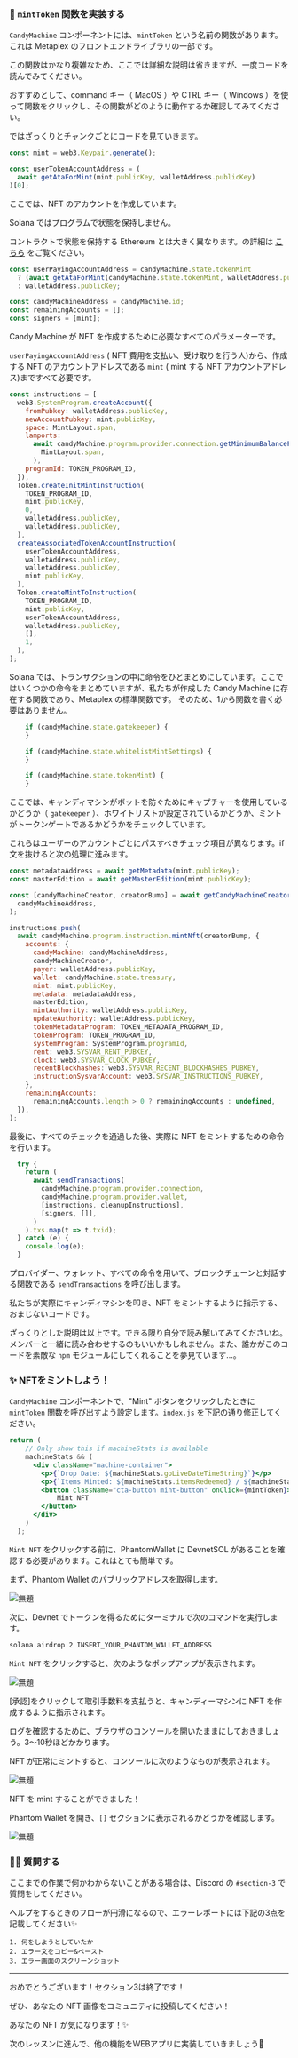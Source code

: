 ### 🎩 `mintToken` 関数を実装する

`CandyMachine` コンポーネントには、`mintToken` という名前の関数があります。これは Metaplex のフロントエンドライブラリの一部です。

この関数はかなり複雑なため、ここでは詳細な説明は省きますが、一度コードを読んでみてください。

おすすめとして、command キー（ MacOS ）や CTRL キー（ Windows ）を使って関数をクリックし、その関数がどのように動作するか確認してみてください。

ではざっくりとチャンクごとにコードを見ていきます。

```jsx
const mint = web3.Keypair.generate();

const userTokenAccountAddress = (
  await getAtaForMint(mint.publicKey, walletAddress.publicKey)
)[0];
```

ここでは、NFT のアカウントを作成しています。

Solana ではプログラムで状態を保持しません。

コントラクトで状態を保持する Ethereum とは大きく異なります。の詳細は [こちら](https://docs.solana.com/developing/programming-model/accounts) をご覧ください。

```jsx
const userPayingAccountAddress = candyMachine.state.tokenMint
  ? (await getAtaForMint(candyMachine.state.tokenMint, walletAddress.publicKey))[0]
  : walletAddress.publicKey;

const candyMachineAddress = candyMachine.id;
const remainingAccounts = [];
const signers = [mint];
```

Candy Machine が NFT を作成するために必要なすべてのパラメーターです。

`userPayingAccountAddress` ( NFT 費用を支払い、受け取りを行う人)から、作成する NFT のアカウントアドレスである `mint` ( mint する NFT アカウントアドレス)まですべて必要です。

```jsx
const instructions = [
  web3.SystemProgram.createAccount({
    fromPubkey: walletAddress.publicKey,
    newAccountPubkey: mint.publicKey,
    space: MintLayout.span,
    lamports:
      await candyMachine.program.provider.connection.getMinimumBalanceForRentExemption(
        MintLayout.span,
      ),
    programId: TOKEN_PROGRAM_ID,
  }),
  Token.createInitMintInstruction(
    TOKEN_PROGRAM_ID,
    mint.publicKey,
    0,
    walletAddress.publicKey,
    walletAddress.publicKey,
  ),
  createAssociatedTokenAccountInstruction(
    userTokenAccountAddress,
    walletAddress.publicKey,
    walletAddress.publicKey,
    mint.publicKey,
  ),
  Token.createMintToInstruction(
    TOKEN_PROGRAM_ID,
    mint.publicKey,
    userTokenAccountAddress,
    walletAddress.publicKey,
    [],
    1,
  ),
];
```

Solana では、トランザクションの中に命令をひとまとめにしています。ここではいくつかの命令をまとめていますが、私たちが作成した Candy Machine に存在する関数であり、Metaplex の標準関数です。
そのため、1から関数を書く必要はありません。

```jsx
    if (candyMachine.state.gatekeeper) {
    }

    if (candyMachine.state.whitelistMintSettings) {
    }

    if (candyMachine.state.tokenMint) {
    }
```
ここでは、キャンディマシンがボットを防ぐためにキャプチャーを使用しているかどうか（ `gatekeeper` ）、ホワイトリストが設定されているかどうか、ミントがトークンゲートであるかどうかをチェックしています。

これらはユーザーのアカウントごとにパスすべきチェック項目が異なります。if 文を抜けると次の処理に進みます。

```jsx
const metadataAddress = await getMetadata(mint.publicKey);
const masterEdition = await getMasterEdition(mint.publicKey);

const [candyMachineCreator, creatorBump] = await getCandyMachineCreator(
  candyMachineAddress,
);

instructions.push(
  await candyMachine.program.instruction.mintNft(creatorBump, {
    accounts: {
      candyMachine: candyMachineAddress,
      candyMachineCreator,
      payer: walletAddress.publicKey,
      wallet: candyMachine.state.treasury,
      mint: mint.publicKey,
      metadata: metadataAddress,
      masterEdition,
      mintAuthority: walletAddress.publicKey,
      updateAuthority: walletAddress.publicKey,
      tokenMetadataProgram: TOKEN_METADATA_PROGRAM_ID,
      tokenProgram: TOKEN_PROGRAM_ID,
      systemProgram: SystemProgram.programId,
      rent: web3.SYSVAR_RENT_PUBKEY,
      clock: web3.SYSVAR_CLOCK_PUBKEY,
      recentBlockhashes: web3.SYSVAR_RECENT_BLOCKHASHES_PUBKEY,
      instructionSysvarAccount: web3.SYSVAR_INSTRUCTIONS_PUBKEY,
    },
    remainingAccounts:
      remainingAccounts.length > 0 ? remainingAccounts : undefined,
  }),
);
```
最後に、すべてのチェックを通過した後、実際に NFT をミントするための命令を行います。

```jsx
  try {
    return (
      await sendTransactions(
        candyMachine.program.provider.connection,
        candyMachine.program.provider.wallet,
        [instructions, cleanupInstructions],
        [signers, []],
      )
    ).txs.map(t => t.txid);
  } catch (e) {
    console.log(e);
  }
```
プロバイダー、ウォレット、すべての命令を用いて、ブロックチェーンと対話する関数である `sendTransactions` を呼び出します。

私たちが実際にキャンディマシンを叩き、NFT をミントするように指示する、おまじないコードです。

ざっくりとした説明は以上です。できる限り自分で読み解いてみてくださいね。メンバーと一緒に読み合わせするのもいいかもしれません。また、誰かがこのコードを素敵な `npm` モジュールにしてくれることを夢見ています...。
### ✨ NFTをミントしよう！

`CandyMachine` コンポーネントで、"Mint" ボタンをクリックしたときに `mintToken` 関数を呼び出すよう設定します。`index.js` を下記の通り修正してください。

```jsx
return (
    // Only show this if machineStats is available
    machineStats && (
      <div className="machine-container">
        <p>{`Drop Date: ${machineStats.goLiveDateTimeString}`}</p>
        <p>{`Items Minted: ${machineStats.itemsRedeemed} / ${machineStats.itemsAvailable}`}</p>
        <button className="cta-button mint-button" onClick={mintToken}>
            Mint NFT
        </button>
      </div>
    )
  );
```

`Mint NFT` をクリックする前に、PhantomWallet に DevnetSOL があることを確認する必要があります。これはとても簡単です。

まず、Phantom Wallet のパブリックアドレスを取得します。

![無題](/public/images/5-Solana-NFT-drop/section3/3_2_1.png)

次に、Devnet でトークンを得るためにターミナルで次のコマンドを実行します。

```txt
solana airdrop 2 INSERT_YOUR_PHANTOM_WALLET_ADDRESS
```

`Mint NFT` をクリックすると、次のようなポップアップが表示されます。

![無題](/public/images/5-Solana-NFT-drop/section3/3_2_2.png)

[承認]をクリックして取引手数料を支払うと、キャンディーマシンに NFT を作成するように指示されます。

ログを確認するために、ブラウザのコンソールを開いたままにしておきましょう。3〜10秒ほどかかります。

NFT が正常にミントすると、コンソールに次のようなものが表示されます。

![無題](/public/images/5-Solana-NFT-drop/section3/3_2_3.png)

NFT を mint することができました！

Phantom Wallet を開き、`[]` セクションに表示されるかどうかを確認します。

![無題](/public/images/5-Solana-NFT-drop/section3/3_2_4.png)
### 🙋‍♂️ 質問する

ここまでの作業で何かわからないことがある場合は、Discord の `#section-3` で質問をしてください。

ヘルプをするときのフローが円滑になるので、エラーレポートには下記の3点を記載してください✨
```
1. 何をしようとしていたか
2. エラー文をコピー&ペースト
3. エラー画面のスクリーンショット
```

---
おめでとうございます！セクション3は終了です！

ぜひ、あなたの NFT 画像をコミュニティに投稿してください！

あなたの NFT が気になります！✨

次のレッスンに進んで、他の機能をWEBアプリに実装していきましょう🎉

